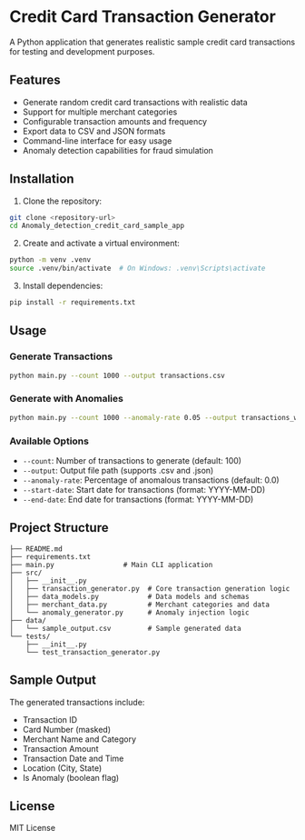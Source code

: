 # Credit Card Transaction Generator

A Python application that generates realistic sample credit card transactions for testing and development purposes.

## Features

- Generate random credit card transactions with realistic data
- Support for multiple merchant categories
- Configurable transaction amounts and frequency
- Export data to CSV and JSON formats
- Command-line interface for easy usage
- Anomaly detection capabilities for fraud simulation

## Installation

1. Clone the repository:
```bash
git clone <repository-url>
cd Anomaly_detection_credit_card_sample_app
```

2. Create and activate a virtual environment:
```bash
python -m venv .venv
source .venv/bin/activate  # On Windows: .venv\Scripts\activate
```

3. Install dependencies:
```bash
pip install -r requirements.txt
```

## Usage

### Generate Transactions

```bash
python main.py --count 1000 --output transactions.csv
```

### Generate with Anomalies

```bash
python main.py --count 1000 --anomaly-rate 0.05 --output transactions_with_anomalies.csv
```

### Available Options

- `--count`: Number of transactions to generate (default: 100)
- `--output`: Output file path (supports .csv and .json)
- `--anomaly-rate`: Percentage of anomalous transactions (default: 0.0)
- `--start-date`: Start date for transactions (format: YYYY-MM-DD)
- `--end-date`: End date for transactions (format: YYYY-MM-DD)

## Project Structure

```
├── README.md
├── requirements.txt
├── main.py                 # Main CLI application
├── src/
│   ├── __init__.py
│   ├── transaction_generator.py  # Core transaction generation logic
│   ├── data_models.py            # Data models and schemas
│   ├── merchant_data.py          # Merchant categories and data
│   └── anomaly_generator.py      # Anomaly injection logic
├── data/
│   └── sample_output.csv         # Sample generated data
└── tests/
    ├── __init__.py
    └── test_transaction_generator.py
```

## Sample Output

The generated transactions include:

- Transaction ID
- Card Number (masked)
- Merchant Name and Category
- Transaction Amount
- Transaction Date and Time
- Location (City, State)
- Is Anomaly (boolean flag)

## License

MIT License
